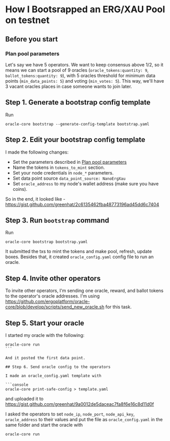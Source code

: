 # How I Bootsrapped an ERG/XAU Pool on testnet

## Before you start

### Plan pool parameters

Let's say we have 5 operators. We want to keep consensus above 1/2, so it means we can start a pool of 9 oracles (`oracle_tokens:quantity: 9`, `ballot_tokens:quantity: 9`), with 5 oracles threshold for minimum data points (`min_data_points: 5`) and voting (`min_votes: 5`). This way, we'll have 3 vacant oracles places in case someone wants to join later.

## Step 1. Generate a bootstrap config template

Run

```console
oracle-core bootstrap --generate-config-template bootstrap.yaml
```

## Step 2. Edit your bootstrap config template

I made the following changes:

- Set the parameters described in [Plan pool parameters](#plan-pool-parameters)
- Name the tokens in `tokens_to_mint` section.
- Set your node credentials in `node_*` parameters.
- Set data point source `data_point_source: NanoErgXau`
- Set `oracle_address` to my node's wallet address (make sure you have coins).

So in the end, it looked like - <https://gist.github.com/greenhat/2c6135462fba48773196ad45dd6c7404>

## Step 3. Run `bootstrap` command

Run

```console
oracle-core bootstrap bootstrap.yaml
```

It submitted the txs to mint the tokens and make pool, refresh, update boxes. Besides that, it created `oracle_config.yaml` config file to run an oracle.

## Step 4. Invite other operators

To invite other operators, I'm sending one oracle, reward, and ballot tokens to the operator's oracle addresses. I'm using <https://github.com/ergoplatform/oracle-core/blob/develop/scripts/send_new_oracle.sh> for this task.

## Step 5. Start your oracle

I started my oracle with the following:

```console
oracle-core run
``` 

And it posted the first data point.

## Step 6. Send oracle config to the operators

I made an oracle_config.yaml template with 

```console
oracle-core print-safe-config > template.yaml
```

and uploaded it to <https://gist.github.com/greenhat/9a0012de5daceac7fa8f6e16c8d11d0f>

I asked the operators to set `node_ip`, `node_port`, `node_api_key`, `oracle_address` to their values and put the file as `oracle_config.yaml` in the same folder and start the oracle with

```console
oracle-core run
```
